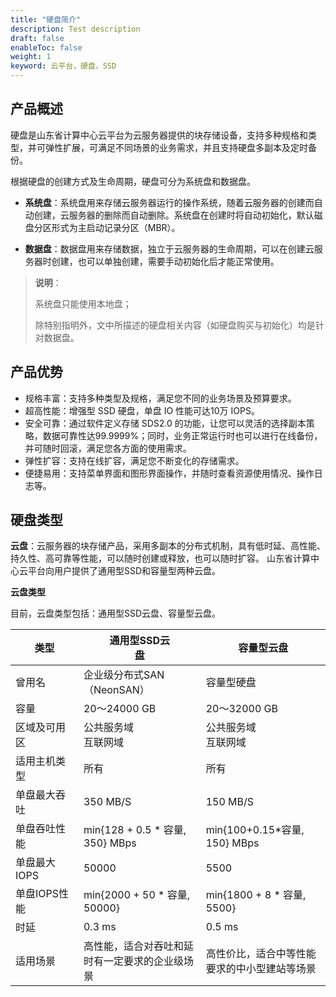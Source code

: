 ```yaml
---
title: "硬盘简介"
description: Test description
draft: false
enableToc: false
weight: 1
keyword: 云平台，硬盘，SSD
---
```


## 产品概述

硬盘是山东省计算中心云平台为云服务器提供的块存储设备，支持多种规格和类型，并可弹性扩展，可满足不同场景的业务需求，并且支持硬盘多副本及定时备份。

根据硬盘的创建方式及生命周期，硬盘可分为系统盘和数据盘。

- **系统盘**：系统盘用来存储云服务器运行的操作系统，随着云服务器的创建而自动创建，云服务器的删除而自动删除。系统盘在创建时将自动初始化，默认磁盘分区形式为主启动记录分区（MBR）。

- **数据盘**：数据盘用来存储数据，独立于云服务器的生命周期，可以在创建云服务器时创建，也可以单独创建，需要手动初始化后才能正常使用。

> **说明**：
>
> 系统盘只能使用本地盘；
>
> 除特别指明外，文中所描述的硬盘相关内容（如硬盘购买与初始化）均是针对数据盘。

## 产品优势

- 规格丰富：支持多种类型及规格，满足您不同的业务场景及预算要求。
- 超高性能：增强型 SSD 硬盘，单盘 IO 性能可达10万 IOPS。
- 安全可靠：通过软件定义存储 SDS2.0 的功能，让您可以灵活的选择副本策略，数据可靠性达99.9999%；同时，业务正常运行时也可以进行在线备份，并可随时回滚，满足您各方面的使用需求。
- 弹性扩容：支持在线扩容，满足您不断变化的存储需求。
- 便捷易用：支持菜单界面和图形界面操作，并随时查看资源使用情况、操作日志等。

## 硬盘类型


**云盘**：云服务器的块存储产品，采用多副本的分布式机制，具有低时延、高性能、持久性、高可靠等性能，可以随时创建或释放，也可以随时扩容。
山东省计算中心云平台向用户提供了通用型SSD和容量型两种云盘。
</br>


**云盘类型**

目前，云盘类型包括：通用型SSD云盘、容量型云盘。

| <span style="display:inline-block;width:90px">类型</span> | <span style="display:inline-block;width:110px">通用型SSD云盘</span> | <span style="display:inline-block;width:110px">容量型云盘</span> |
| --------------------------------------------------------- | ------------------------------------------------------------ | ------------------------------------------------------------ | 
| 曾用名                                                    | 企业级分布式SAN（NeonSAN）                                   | 容量型硬盘                                                   | -                                                      |
| 容量                                                      | 20～24000 GB                                                 | 20～32000 GB                                                 | 
| 区域及可用区                                     |  公共服务域<br/> 互联网域 |  公共服务域<br/> 互联网域 | 
| 适用主机类型                                              | 所有                                                         | 所有                                                         | 
| 单盘最大吞吐                                              | 350 MB/S                                                     | 150 MB/S                                                     | 
| 单盘吞吐性能                                              | min{128 + 0.5 * 容量, 350} MBps                              | min{100+0.15*容量, 150} MBps                                 | 
| 单盘最大IOPS                                              | 50000                                                        | 5500                                                         | 
| 单盘IOPS性能                                              | min{2000 + 50 * 容量, 50000}                                 | min{1800 + 8 * 容量, 5500}                                   | 
| 时延                                                      | 0.3 ms                                                       | 0.5 ms                                                       | 
| 适用场景                                                  | 高性能，适合对吞吐和延时有一定要求的企业级场景               | 高性价比，适合中等性能要求的中小型建站等场景                 | 
